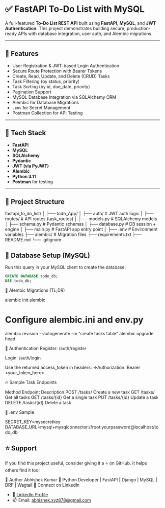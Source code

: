 # ✅ FastAPI To-Do List with MySQL

A full-featured **To-Do List REST API** built using **FastAPI**, **MySQL**, and **JWT Authentication**. This project demonstrates building secure, production-ready APIs with database integration, user auth, and Alembic migrations.

---

## 🚀 Features

- User Registration & JWT-based Login Authentication
- Secure Route Protection with Bearer Tokens
- Create, Read, Update, and Delete (CRUD) Tasks
- Task Filtering (by status, priority)
- Task Sorting (by id, due_date, priority)
- Pagination Support
- MySQL Database Integration via SQLAlchemy ORM
- Alembic for Database Migrations
- `.env` for Secret Management
- Postman Collection for API Testing

---

## 🔧 Tech Stack

- **FastAPI**
- **MySQL**
- **SQLAlchemy**
- **Pydantic**
- **JWT (via PyJWT)**
- **Alembic**
- **Python 3.11**
- **Postman** for testing

---

## 📁 Project Structure

fastapi_to_do_list/ │ 
├── todo_App/ │
├── auth/ # JWT auth logic │
├── routes/ # API routes (task_routes) │ 
├── models.py # SQLAlchemy models │ 
├── schema.py # Pydantic schemas │ 
├── database.py # DB session + engine │ 
├── main.py # FastAPI app entry point │ 
├── .env # Environment variables ├── alembic/ # Migration files 
├── requirements.txt 
├── README.md 
└── .gitignore

## 🧠 Database Setup (MySQL)

Run this query in your MySQL client to create the database:

```sql
CREATE DATABASE todo_db;
USE todo_db;
```

🔄 Alembic Migrations (TL;DR)

alembic init alembic
# Configure alembic.ini and env.py
alembic revision --autogenerate -m "create tasks table"
alembic upgrade head


🔐 Authentication
Register: /auth/register

Login: /auth/login

Use the returned access_token in headers:
->Authorization: Bearer <your_token_here>


🔥 Sample Task Endpoints

Method	Endpoint	Description
POST	/tasks/	Create a new task
GET	/tasks/	Get all tasks
GET	/tasks/{id}	Get a single task
PUT	/tasks/{id}	Update a task
DELETE	/tasks/{id}	Delete a task



🧪 .env Sample

SECRET_KEY=mysecretkey
DATABASE_URL=mysql+mysqlconnector://root:yourpassword@localhost/todo_db




## ⭐ Support
If you find this project useful, consider giving it a ⭐ on GitHub. It helps others find it too!




👤 Author
Abhishek Kumar
💼 Python Developer | FastAPI | Django | MySQL | DRF | Wagtail
📧 Connect on LinkedIn
- 🔗 [LinkedIn Profile](https://www.linkedin.com/in/abhishek-kumar-294650205/)
- 📫 Email: abhishek.xyz878@gmail.com
